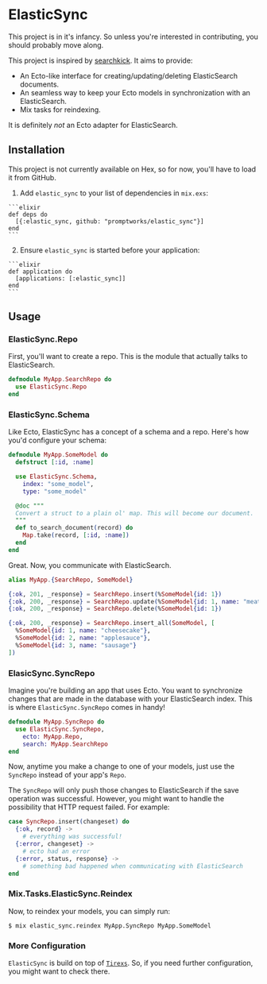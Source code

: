 # ElasticSync

This project is in it's infancy. So unless you're interested in contributing, you should probably move along.

This project is inspired by [searchkick](https://github.com/ankane/searchkick). It aims to provide:

+ An Ecto-like interface for creating/updating/deleting ElasticSearch documents.
+ An seamless way to keep your Ecto models in synchronization with an ElasticSearch.
+ Mix tasks for reindexing.

It is definitely *not* an Ecto adapter for ElasticSearch.

## Installation

This project is not currently available on Hex, so for now, you'll have to load it from GitHub.

  1. Add `elastic_sync` to your list of dependencies in `mix.exs`:

    ```elixir
    def deps do
      [{:elastic_sync, github: "promptworks/elastic_sync"}]
    end
    ```

  2. Ensure `elastic_sync` is started before your application:

    ```elixir
    def application do
      [applications: [:elastic_sync]]
    end
    ```

## Usage

### ElasticSync.Repo

First, you'll want to create a repo. This is the module that actually talks to ElasticSearch.

```elixir
defmodule MyApp.SearchRepo do
  use ElasticSync.Repo
end
```


### ElasticSync.Schema

Like Ecto, ElasticSync has a concept of a schema and a repo. Here's how you'd configure your schema:

```elixir
defmodule MyApp.SomeModel do
  defstruct [:id, :name]

  use ElasticSync.Schema,
    index: "some_model",
    type: "some_model"

  @doc """
  Convert a struct to a plain ol' map. This will become our document.
  """
  def to_search_document(record) do
    Map.take(record, [:id, :name])
  end
end
```

Great. Now, you communicate with ElasticSearch.

```elixir
alias MyApp.{SearchRepo, SomeModel}

{:ok, 201, _response} = SearchRepo.insert(%SomeModel{id: 1})
{:ok, 200, _response} = SearchRepo.update(%SomeModel{id: 1, name: "meatloaf"})
{:ok, 200, _response} = SearchRepo.delete(%SomeModel{id: 1})

{:ok, 200, _response} = SearchRepo.insert_all(SomeModel, [
  %SomeModel{id: 1, name: "cheesecake"},
  %SomeModel{id: 2, name: "applesauce"},
  %SomeModel{id: 3, name: "sausage"}
])
```

### ElasicSync.SyncRepo

Imagine you're building an app that uses Ecto. You want to synchronize changes that are made in the database with your ElasticSearch index. This is where `ElasticSync.SyncRepo` comes in handy!

```elixir
defmodule MyApp.SyncRepo do
  use ElasticSync.SyncRepo,
    ecto: MyApp.Repo,
    search: MyApp.SearchRepo
end
```

Now, anytime you make a change to one of your models, just use the `SyncRepo` instead of your app's `Repo`.

The `SyncRepo` will only push those changes to ElasticSearch if the save operation was successful. However, you might want to handle the possibility that HTTP request failed. For example:

```elixir
case SyncRepo.insert(changeset) do
  {:ok, record} ->
    # everything was successful!
  {:error, changeset} ->
    # ecto had an error
  {:error, status, response} ->
    # something bad happened when communicating with ElasticSearch
end
```

### Mix.Tasks.ElasticSync.Reindex

Now, to reindex your models, you can simply run:

```
$ mix elastic_sync.reindex MyApp.SyncRepo MyApp.SomeModel
```

### More Configuration

`ElasticSync` is build on top of [`Tirexs`](https://github.com/Zatvobor/tirexs). So, if you need further configuration, you might want to check there.
